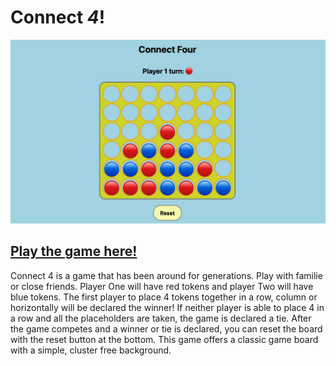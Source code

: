 # **Connect _4_!**
![A picture of the game](/assets/game-pic.png)
## [Play the game here!](https://alexanderjones1connect4.netlify.app)
Connect 4 is a game that has been around for generations. Play with familie or close friends. Player One will have red tokens and player Two will have blue tokens. The first player to place 4 tokens together in a row, column or horizontally will be declared the winner! If neither player is able to place 4 in a row and all the placeholders are taken, the game is declared a tie. After the game competes and a winner or tie is declared, you can reset the board with the reset button at the bottom.  This game offers a classic game board with a simple, cluster free background. 